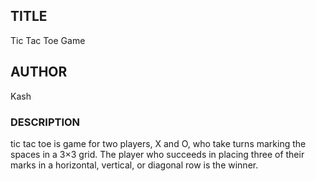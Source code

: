 ## TITLE

Tic Tac Toe Game

## AUTHOR

Kash

### DESCRIPTION

tic tac toe is game for two players, X and O, who take turns marking the spaces in a 3×3 grid. The player who succeeds in placing three of their marks in a horizontal, vertical, or diagonal row is the winner.
